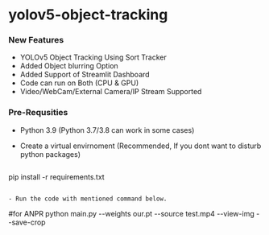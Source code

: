 # yolov5-object-tracking

### New Features
- YOLOv5 Object Tracking Using Sort Tracker
- Added Object blurring Option
- Added Support of Streamlit Dashboard
- Code can run on Both (CPU & GPU)
- Video/WebCam/External Camera/IP Stream Supported


### Pre-Requsities
- Python 3.9 (Python 3.7/3.8 can work in some cases)



- Create a virtual envirnoment (Recommended, If you dont want to disturb python packages)
```

```


pip install -r requirements.txt
```

- Run the code with mentioned command below.
```
#for ANPR
python main.py --weights our.pt --source test.mp4 --view-img --save-crop

```


